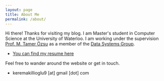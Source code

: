 ```yaml
---
layout: page
title: About Me
permalink: /about/
---
```


Hi there! Thanks for visiting my blog. I am Master's student in Computer Science at the University of Waterloo. I am working under the supervision [Prof. M. Tamer Özsu](https://cs.uwaterloo.ca/~tozsu/) as a member of the [Data Systems Group](https://uwaterloo.ca/data-systems-group/).

- [You can find my resume here](/files/Kerem_Akillioglu_CV.pdf)  

Feel free to wander around the website or get in touch.  
- keremakillioglu9 [at] gmail [dot] com
